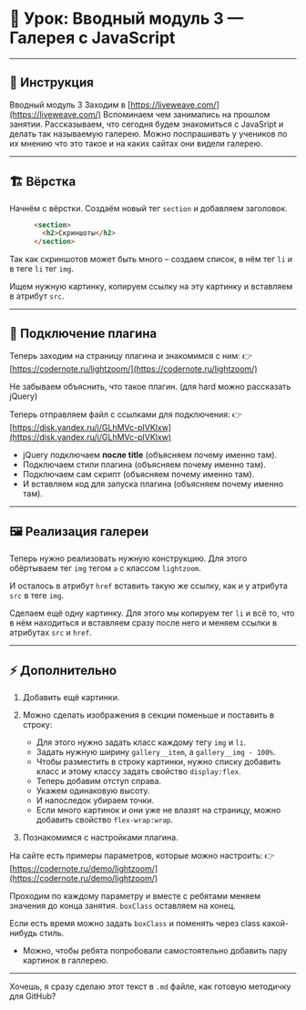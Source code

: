 # 🚀 Урок: Вводный модуль 3 — Галерея с JavaScript

---

## 📖 Инструкция

Вводный модуль 3
Заходим в [https://liveweave.com/](https://liveweave.com/)
Вспоминаем чем занимались на прошлом занятии.
Рассказываем, что сегодня будем знакомиться с JavaSript и  делать так называемую галерею. Можно поспрашивать у учеников по их мнению что это такое и на каких сайтах они видели галерею.

---

## 🏗 Вёрстка

Начнём с вёрстки.
Создаём новый тег `section` и добавляем заголовок.
```html
      <section>
        <h2>Скриншоты</h2>
      </section>
```
Так как скриншотов может быть много – создаем список, в нём тег `li` и в теге `li` тег `img`.

Ищем нужную картинку, копируем ссылку на эту картинку и вставляем в атрибут `src`.

---

## 🔌 Подключение плагина

Теперь заходим на страницу плагина и знакомимся с ним:
👉 [https://codernote.ru/lightzoom/](https://codernote.ru/lightzoom/)

Не забываем объяснить, что такое плагин. (для hard можно рассказать jQuery)

Теперь отправляем файл с ссылками для подключения:
👉 [https://disk.yandex.ru/i/GLhMVc-pIVKlxw](https://disk.yandex.ru/i/GLhMVc-pIVKlxw)

* jQuery подключаем **после title** (объясняем почему именно там).
* Подключаем стили плагина (объясняем почему именно там).
* Подключаем сам скрипт (объясняем почему именно там).
* И вставляем код для запуска плагина (объясняем почему именно там).

---

## 🖼 Реализация галереи

Теперь нужно реализовать нужную конструкцию.
Для этого обёртываем тег `img` тегом `a` с классом `lightzoom`.

И осталось в атрибут `href` вставить такую же ссылку, как и у атрибута `src` в теге `img`.

Сделаем ещё одну картинку.
Для этого мы копируем тег `li` и всё то, что в нём находиться и вставляем сразу после него и меняем ссылки в атрибутах `src` и `href`.

---

## ⚡ Дополнительно

1. Добавить ещё картинки.

2. Можно сделать изображения в секции поменьше и поставить в строку:

   * Для этого нужно задать класс каждому тегу `img` и `li`.
   * Задать нужную ширину `gallery__item`, а `gallery__img - 100%`.
   * Чтобы разместить в строку картинки, нужно списку добавить класс и этому классу задать свойство `display:flex`.
   * Теперь добавим отступ справа.
   * Укажем одинаковую высоту.
   * И напоследок убираем точки.
   * Если много картинок и они уже не влазят на страницу, можно добавить свойство `flex-wrap:wrap`.

3. Познакомимся с настройками плагина.

На сайте есть примеры параметров, которые можно настроить:
👉 [https://codernote.ru/demo/lightzoom/](https://codernote.ru/demo/lightzoom/)

Проходим по каждому параметру и вместе с ребятами меняем значения до конца занятия.
`boxClass` оставляем на конец.

Если есть время можно задать `boxClass` и поменять через class какой-нибудь стиль.

* Можно, чтобы ребята попробовали самостоятельно добавить пару картинок в галлерею.

---

Хочешь, я сразу сделаю этот текст в `.md` файле, как готовую методичку для GitHub?
